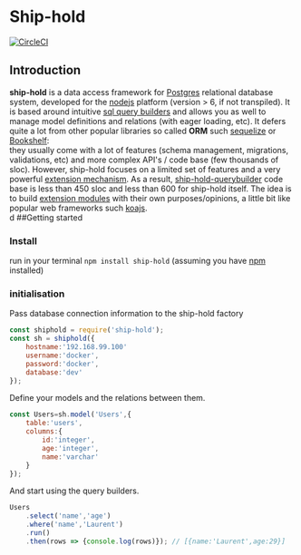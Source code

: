 # Ship-hold

[![CircleCI](https://circleci.com/gh/zorro-del-caribe/ship-hold.svg?style=svg)](https://circleci.com/gh/zorro-del-caribe/ship-hold)

## Introduction

**ship-hold** is a data access framework for [Postgres]() relational database system, developed for the [nodejs]() platform (version > 6, if not transpiled).
It is based around intuitive [sql query builders]() and allows you as well to manage model definitions and relations (with eager loading, etc). It defers quite a lot from other popular libraries so called **ORM** such [sequelize](http://docs.sequelizejs.com/) or [Bookshelf](http://bookshelfjs.org/):  
they usually come with a lot of features (schema management, migrations, validations, etc) and more complex API's / code base (few thousands of sloc). 
However, ship-hold focuses on a limited set of features and a very powerful [extension mechanism](df). As a result, [ship-hold-querybuilder](https://github.com/zorro-del-caribe/ship-hold-querybuilder) code base is less than 450 sloc and less than 600 for ship-hold itself. The idea is to build [extension modules]() with their own purposes/opinions, a little bit like popular web frameworks such [koajs]().  
d
##Getting started

### Install
run in your terminal ``npm install ship-hold`` (assuming you have [npm]() installed)

### initialisation

Pass database connection information to the ship-hold factory

```Javascript
const shiphold = require('ship-hold');
const sh = shiphold({
    hostname:'192.168.99.100'
    username:'docker',
    password:'docker',
    database:'dev'
});
```

Define your models and the relations between them.

```Javascript
const Users=sh.model('Users',{
    table:'users',
    columns:{
        id:'integer',
        age:'integer',
        name:'varchar'
    }
});
```

And start using the query builders.

```Javascript
Users
    .select('name','age')
    .where('name','Laurent')
    .run()
    .then(rows => {console.log(rows)}); // [{name:'Laurent',age:29}]
```